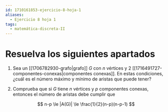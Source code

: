 ```yaml
---
id: 1710161853-ejercicio-8-hoja-1
aliases:
  - Ejercicio 8 hoja 1
tags:
  - matemática-discreta-II
---
```


# Resuelva los siguientes apartados

1. Sea un [[1706782930-grafo|grafo]] $G$ con $n$ vértices y 2 [[1716491727-componentes-conexas|componentes conexas]]. En estas condiciones, ¿cuál es el número máximo y mínimo de aristas que puede tener?

2. Comprueba que si $G$ tiene $n$ vértices y $p$ componentes conexas, entonces el número de aristas debe cumplir que

$$
n-p \le |A(G)| \le \frac{1}{2}(n-p)(n-p-1)
$$
